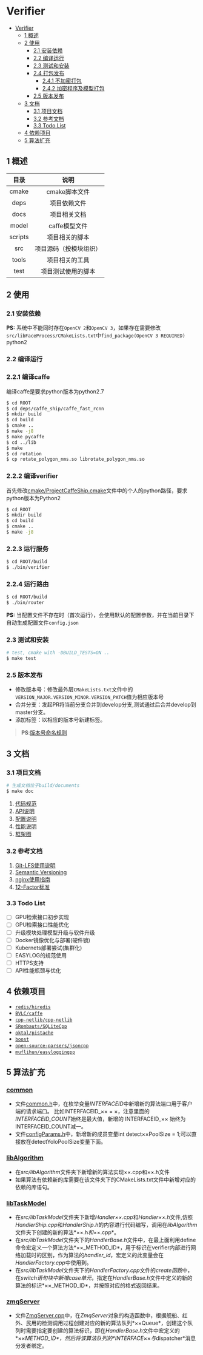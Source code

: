 # Verifier

<!-- TOC -->

- [Verifier](#verifier)
    - [1 概述](#1-概述)
    - [2 使用](#2-使用)
        - [2.1 安装依赖](#21-安装依赖)
        - [2.2 编译运行](#22-编译运行)
        - [2.3 测试和安装](#23-测试和安装)
        - [2.4 打包发布](#24-打包发布)
            - [2.4.1 不加密打包](#241-不加密打包)
            - [2.4.2 加密程序及模型打包](#242-加密程序及模型打包)
        - [2.5 版本发布](#25-版本发布)
    - [3 文档](#3-文档)
        - [3.1 项目文档](#31-项目文档)
        - [3.2 参考文档](#32-参考文档)
        - [3.3 Todo List](#33-todo-list)
    - [4 依赖项目](#4-依赖项目)
    - [5 算法扩充](#5-算法扩充)

<!-- /TOC -->

## 1 概述

|目录|说明|
|:--:|:--:|
|cmake|cmake脚本文件|
|deps|项目依赖文件|
|docs|项目相关文档|
|model|caffe模型文件|
|scripts|项目相关的脚本|
|src|项目源码（按模块组织）|
|tools|项目相关的工具|
|test|项目测试使用的脚本|

## 2 使用

### 2.1 安装依赖

**PS:** 系统中不能同时存在`OpenCV 2`和`OpenCV 3`，如果存在需要修改`src/libFaceProcess/CMakeLists.txt`中`find_package(OpenCV 3 REQUIRED)`
python2

### 2.2 编译运行

### 2.2.1 编译caffe
编译caffe是要求python版本为python2.7
```bash
$ cd ROOT
$ cd deps/caffe_ship/caffe_fast_rcnn
$ mkdir build
$ cd build
$ cmake ..
$ make -j8
$ make pycaffe
$ cd ../lib
$ make
$ cd rotation
$ cp rotate_polygon_nms.so librotate_polygon_nms.so
```

### 2.2.2 编译verifier
首先修改[cmake/ProjectCaffeShip.cmake](cmake/ProjectCaffeShip.cmake)文件中的个人的python路径，要求python版本为Python2
```bash
$ cd ROOT
$ mkdir build
$ cd build
$ cmake ..
$ make -j8
```

### 2.2.3 运行服务
```bash
$ cd ROOT/build
$ ./bin/verifier
```

### 2.2.4 运行路由
```bash
$ cd ROOT/build
$ ./bin/router
```


**PS:** 当配置文件不存在时（首次运行），会使用默认的配置参数，并在当前目录下自动生成配置文件`config.json`

### 2.3 测试和安装

```bash
# test, cmake with -DBUILD_TESTS=ON ..
$ make test
```

### 2.5 版本发布

- 修改版本号：修改最外层`CMakeLists.txt`文件中的`VERSION_MAJOR.VERSION_MINOR.VERSION_PATCH`值为相应版本号
- 合并分支：发起PR将当前分支合并到develop分支,测试通过后合并develop到master分支。
- 添加标签：以相应的版本号新建标签。

>**PS**:[版本号命名规则](https://semver.org/)

## 3 文档

### 3.1 项目文档

```bash
# 生成文档位于build/documents
$ make doc
```

1. [代码规范](docs/Code-Style.md)
1. [API说明](docs/API.md)
1. [配置说明](docs/config.md)
1. [性能说明](docs/Performance.md)
1. [框架图](docs/Framework.vsdx)

### 3.2 参考文档

1. [Git-LFS使用说明](docs/Git-LFS-usage.md) 
1. [Semantic Versioning](https://semver.org/)
1. [nginx使用指南](docs/nginx.md)
1. [12-Factor标准](https://12factor.net/zh_cn/)

### 3.3 Todo List

- [ ] GPU检索接口初步实现
- [ ] GPU检索接口性能优化
- [ ] 升级模块处理模型升级与软件升级
- [ ] Docker镜像优化与部署(硬件锁)
- [ ] Kubernets部署尝试(集群化)
- [ ] EASYLOG的规范使用
- [ ] HTTPS支持
- [ ] API性能瓶颈与优化

## 4 依赖项目

- [`redis/hiredis`](https://github.com/redis/hiredis)
- [`BVLC/caffe`](https://github.com/BVLC/caffe)
- [`cpp-netlib/cpp-netlib`](https://github.com/cpp-netlib/cpp-netlib)
- [`SRombauts/SQLiteCpp`](https://github.com/SRombauts/SQLiteCpp)
- [`oktal/pistache`](https://github.com/oktal/pistache)
- [`boost`](http://www.boost.org/)
- [`open-source-parsers/jsoncpp`](https://github.com/open-source-parsers/jsoncpp)
- [`muflihun/easyloggingpp`](https://github.com/muflihun/easyloggingpp)

## 5 算法扩充

### [common](src/common)

- 文件[common.h](src/common/common.h)中，在枚举变量*INTERFACEID*中新增新的算法端口用于客户端的请求端口。
比如INTERFACEID_×× = ×，注意里面的*INTERFACEID_COUNT*始终是最大值，新增的 INTERFACEID_×× 始终为INTERFACEID_COUNT减一。
- 文件[configParams.h](src/common/ConfigParams.h)中，新增新的成员变量int detect××PoolSize = 1;可以直接放在detectYoloPoolSize变量下面。

### [libAlgorithm](src/libAlgorithm)

- 在*src/libAlgorithm*文件夹下新增新的算法实现××.cpp和××.h文件
- 如果算法有依赖新的库需要在该文件夹下的CMakeLists.txt文件中新增对应的依赖的库语句。

### [libTaskModel](src/libTaskModel)

- 在*src/libTaskModel*文件夹下新增*Handler××.cpp*和*Handler××.h*文件,仿照*HandlerShip.cpp*和*HandlerShip.h*的内容进行代码编写，调用在*libAlgorithm*文件夹下创建的新的算法*××.h*和*××.cpp*。
- 在*src/libTaskModel*文件夹下的*HandlerBase.h*文件中，在最上面利用define命令宏定义一个算法方法*××_METHOD_ID*，用于标识在verifier内部进行网络加载时的区别，作为算法的*handler_id*，宏定义的此变量会在*HandlerFactory.cpp*中使用到。
- 在*src/libTaskModel*文件夹下的*HandlerFactory.cpp*文件的*create函数*中，在*switch语句块中新增case单元*，指定在*HandlerBase.h*文件中定义的新的算法的标识*××_METHOD_ID*，并按照对应的格式返回结果。

### [zmqServer](src/zmqServer)

- 文件[ZmqServer.cpp](src/zmqServer/ZmqServer.cpp)中，在*ZmqServer*对象的构造函数中，根据舰船、红外、民用的检测调用过程创建对应的新的算法队列*××Queue*，创建这个队列时需要指定要创建的算法标识，即在*HandlerBase.h*文件中宏定义的*××_METHOD_ID*，然后将该算法队列的*INTERFACE_××*与*dispatcher*消息分发者绑定。




